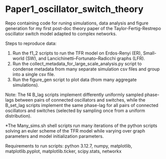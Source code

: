 # Paper1_oscillator_switch_theory
Repo containing code for runing simulations, data analysis and figure generation for my first post-doc theory paper of the Taylor-Fertig-Restrepo oscillator switch model adapted to complex networks.

Steps to reproduce data: 
1) Run the f1_2 scripts to run the TFR model on Erdos-Renyi (ER), Small-world (SW),  and Lancichinetti–Fortunato–Radicchi graphs (LFR).
2) Run the collect_metadata_for_large_scale_analysis.py script to condense metadata from many separate simulation csv files and group into a single csv file.
3) Run the figure_gen script to plot data (from many aggregate simulations).

Note: The f4 B_lag scripts implement differently uniformly sampled phase-lags between pairs of connected oscillators and switches, while the B_set_lag scripts implement the same phase-lag for all pairs of connected oscillators and switches (selected by sampling once from a uniform distribution).

*The Many_sims.sh shell scripts run many iterations of the python scripts solving an euler scheme of the TFR model while varying over graph parameters and model initialization parameters.

Requirements to run scripts: python 3.12.7, numpy, matplotlib, matplotlib.pyplot, matplotlib.ticker, scipy.stats, networkx

